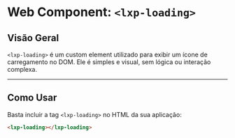 # Web Component: `<lxp-loading>`

## Visão Geral
`<lxp-loading>` é um custom element utilizado para exibir um ícone de carregamento no DOM. Ele é simples e visual, sem lógica ou interação complexa.

---

## Como Usar

Basta incluir a tag `<lxp-loading>` no HTML da sua aplicação:

```html
<lxp-loading></lxp-loading>
